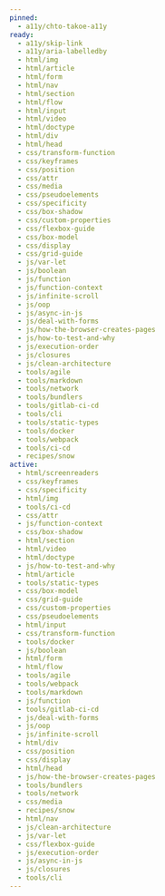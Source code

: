 ```yaml
---
pinned:
  - a11y/chto-takoe-a11y
ready:
  - a11y/skip-link
  - a11y/aria-labelledby
  - html/img
  - html/article
  - html/form
  - html/nav
  - html/section
  - html/flow
  - html/input
  - html/video
  - html/doctype
  - html/div
  - html/head
  - css/transform-function
  - css/keyframes
  - css/position
  - css/attr
  - css/media
  - css/pseudoelements
  - css/specificity
  - css/box-shadow
  - css/custom-properties
  - css/flexbox-guide
  - css/box-model
  - css/display
  - css/grid-guide
  - js/var-let
  - js/boolean
  - js/function
  - js/function-context
  - js/infinite-scroll
  - js/oop
  - js/async-in-js
  - js/deal-with-forms
  - js/how-the-browser-creates-pages
  - js/how-to-test-and-why
  - js/execution-order
  - js/closures
  - js/clean-architecture
  - tools/agile
  - tools/markdown
  - tools/network
  - tools/bundlers
  - tools/gitlab-ci-cd
  - tools/cli
  - tools/static-types
  - tools/docker
  - tools/webpack
  - tools/ci-cd
  - recipes/snow
active:
  - html/screenreaders
  - css/keyframes
  - css/specificity
  - html/img
  - tools/ci-cd
  - css/attr
  - js/function-context
  - css/box-shadow
  - html/section
  - html/video
  - html/doctype
  - js/how-to-test-and-why
  - html/article
  - tools/static-types
  - css/box-model
  - css/grid-guide
  - css/custom-properties
  - css/pseudoelements
  - html/input
  - css/transform-function
  - tools/docker
  - js/boolean
  - html/form
  - html/flow
  - tools/agile
  - tools/webpack
  - tools/markdown
  - js/function
  - tools/gitlab-ci-cd
  - js/deal-with-forms
  - js/oop
  - js/infinite-scroll
  - html/div
  - css/position
  - css/display
  - html/head
  - js/how-the-browser-creates-pages
  - tools/bundlers
  - tools/network
  - css/media
  - recipes/snow
  - html/nav
  - js/clean-architecture
  - js/var-let
  - css/flexbox-guide
  - js/execution-order
  - js/async-in-js
  - js/closures
  - tools/cli
---
```


